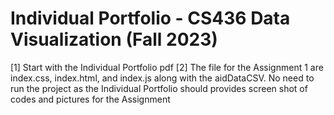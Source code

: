 # Individual Portfolio - CS436 Data Visualization (Fall 2023)
[1] Start with the Individual Portfolio pdf
[2] The file for the Assignment 1 are index.css, index.html, and index.js along with the aidDataCSV.
    No need to run the project as the Individual Portfolio should provides screen shot of codes and pictures
    for the Assignment
